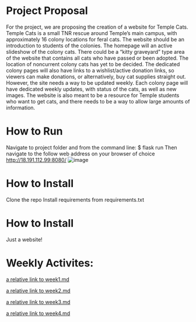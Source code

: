 # Project Proposal

For the project, we are proposing the creation of a website for Temple Cats. Temple Cats is a small TNR rescue around Temple’s main campus, with approximately 16 colony locations for feral cats. The website should be an introduction to students of the colonies. The homepage will an active slideshow of the colony cats. There could be a “kitty graveyard” type area of the website that contains all cats who have passed or been adopted. The location of noncurrent colony cats has yet to be decided. The dedicated colony pages will also have links to a wishlist/active donation links, so viewers can make donations, or alternatively, buy cat supplies straight out. However, the site needs a way to be updated weekly. Each colony page will have dedicated weekly updates, with status of the cats, as well as new images. The website is also meant to be a resource for Temple students who want to get cats, and there needs to be a way to allow large amounts of information.

# How to Run
Navigate to project folder and from the command line:
$ flask run
Then navigate to the follow web address on your browser of choice
http://18.191.112.99:8080/
![image](https://user-images.githubusercontent.com/77538305/144263821-1664eb83-913a-4733-a583-c0e51a60446d.png)


# How to Install
Clone the repo
Install requirements from requirements.txt

# How to Install
Just a website!


# Weekly Activites:
[a relative link to week1.md](week1.md)

[a relative link to week2.md](week2.md)

[a relative link to week3.md](week3.md)

[a relative link to week4.md](week4.md)
